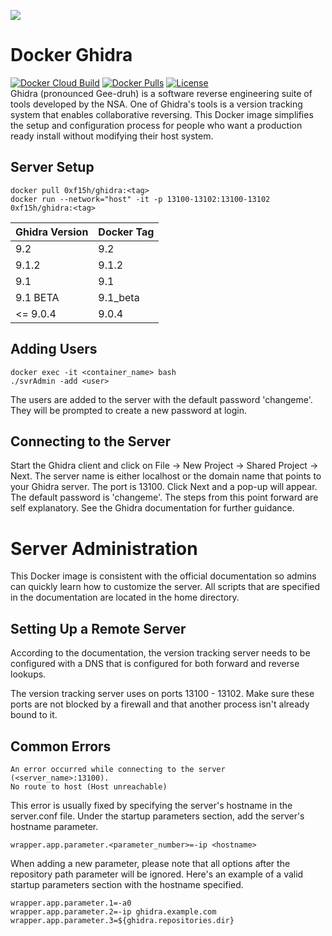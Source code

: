 ![](https://raw.githubusercontent.com/0xf15h/docker_ghidra/master/ghidra_logo.png)

# Docker Ghidra

[![Docker Cloud Build](https://img.shields.io/docker/cloud/build/0xf15h/ghidra.svg?style=popout)](https://hub.docker.com/r/0xf15h/ghidra) [![Docker Pulls](https://img.shields.io/docker/pulls/0xf15h/ghidra.svg?style=popout)](https://hub.docker.com/r/0xf15h/ghidra) [![License](https://img.shields.io/github/license/0xf15h/docker_ghidra.svg?style=popout)](https://hub.docker.com/r/0xf15h/ghidra)  
Ghidra (pronounced Gee-druh) is a software reverse engineering suite of tools developed by the NSA. One of Ghidra's tools is a version tracking system that enables collaborative reversing. This Docker image simplifies the setup and configuration process for people who want a production ready install without modifying their host system.

## Server Setup

```text
docker pull 0xf15h/ghidra:<tag>
docker run --network="host" -it -p 13100-13102:13100-13102 0xf15h/ghidra:<tag>
```

| Ghidra Version | Docker Tag |
|----------------|------------|
| 9.2            | 9.2        |
| 9.1.2          | 9.1.2      |
| 9.1            | 9.1        |
| 9.1 BETA       | 9.1_beta   |
| <= 9.0.4       | 9.0.4      |

## Adding Users

```text
docker exec -it <container_name> bash
./svrAdmin -add <user>
```

The users are added to the server with the default password 'changeme'. They will be prompted to create a new password at login.

## Connecting to the Server

Start the Ghidra client and click on File -> New Project -> Shared Project -> Next. The server name is either localhost or the domain name that points to your Ghidra server. The port is 13100. Click Next and a pop-up will appear. The default password is 'changeme'. The steps from this point forward are self explanatory. See the Ghidra documentation for further guidance.

# Server Administration

This Docker image is consistent with the official documentation so admins can quickly learn how to customize the server. All scripts that are specified in the documentation are located in the home directory.

## Setting Up a Remote Server

According to the documentation, the version tracking server needs to be configured with a DNS that is configured for both forward and reverse lookups.

The version tracking server uses on ports 13100 - 13102. Make sure these ports are not blocked by a firewall and that another process isn't already bound to it.

## Common Errors

```text
An error occurred while connecting to the server (<server_name>:13100).
No route to host (Host unreachable)
```

This error is usually fixed by specifying the server's hostname in the server.conf file. Under the startup parameters section, add the server's hostname parameter.

```text
wrapper.app.parameter.<parameter_number>=-ip <hostname>
```

When adding a new parameter, please note that all options after the repository path parameter will be ignored. Here's an example of a valid startup parameters section with the hostname specified.

```text
wrapper.app.parameter.1=-a0
wrapper.app.parameter.2=-ip ghidra.example.com
wrapper.app.parameter.3=${ghidra.repositories.dir}
```
